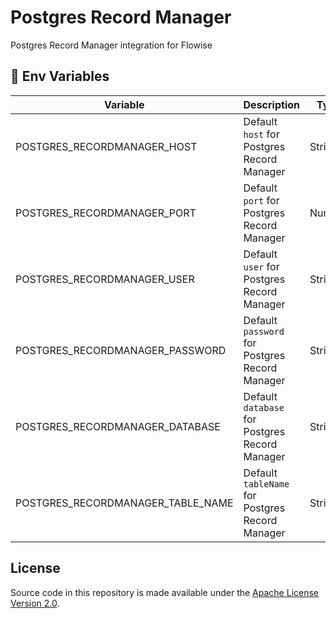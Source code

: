 # Postgres Record Manager

Postgres Record Manager integration for Flowise

## 🌱 Env Variables

| Variable                     | Description                                                                                     | Type                                             | Default                             |
| ---------------------------- | ----------------------------------------------------------------------------------------------- | ------------------------------------------------ | ----------------------------------- |
| POSTGRES_RECORDMANAGER_HOST    | Default `host` for Postgres Record Manager                                            | String                                                                    |            |
| POSTGRES_RECORDMANAGER_PORT    | Default `port` for Postgres Record Manager                                            | Number                                                                    |  5432          |
| POSTGRES_RECORDMANAGER_USER    | Default `user` for Postgres Record Manager                                            | String                                                                    |            |
| POSTGRES_RECORDMANAGER_PASSWORD    | Default `password` for Postgres Record Manager                                            | String                                                                    |            |
| POSTGRES_RECORDMANAGER_DATABASE | Default `database` for Postgres Record Manager                                            | String                                                                    |            |
| POSTGRES_RECORDMANAGER_TABLE_NAME | Default `tableName` for Postgres Record Manager                                            | String                                                                    |  upsertion_records          |

## License

Source code in this repository is made available under the [Apache License Version 2.0](https://github.com/FlowiseAI/Flowise/blob/master/LICENSE.md).